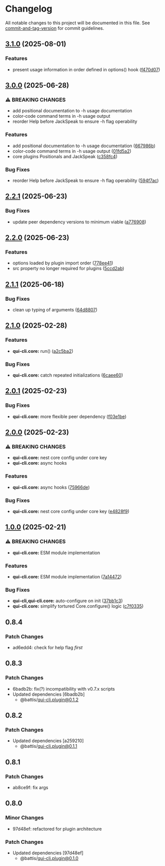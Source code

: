 # Changelog

All notable changes to this project will be documented in this file. See [commit-and-tag-version](https://github.com/absolute-version/commit-and-tag-version) for commit guidelines.

## [3.1.0](https://github.com/battis/qui-cli/compare/core/3.0.0...core/3.1.0) (2025-08-01)


### Features

* present usage information in order defined in options() hook ([f470d07](https://github.com/battis/qui-cli/commit/f470d07ed27a9c774d5622641a385e62e37bde80))

## [3.0.0](https://github.com/battis/qui-cli/compare/core/2.2.1...core/3.0.0) (2025-06-28)


### ⚠ BREAKING CHANGES

* add positional documentation to -h usage documentation
* color-code command terms in -h usage output
* reorder Help before JackSpeak to ensure -h flag operability

### Features

* add positional documentation to -h usage documentation ([667986b](https://github.com/battis/qui-cli/commit/667986b7036cabc3f45341b9b61283d142a2cb0a))
* color-code command terms in -h usage output ([01fd5a2](https://github.com/battis/qui-cli/commit/01fd5a2c6a08436a558f85343b7eec47556d1727))
* core plugins Positionals and JackSpeak ([c358fc4](https://github.com/battis/qui-cli/commit/c358fc437c1021a15a09b6c0be2fa8dfb9c9308a))


### Bug Fixes

* reorder Help before JackSpeak to ensure -h flag operability ([594f7ac](https://github.com/battis/qui-cli/commit/594f7ac93513bb55d714149f261a6e76c397931e))

## [2.2.1](https://github.com/battis/qui-cli/compare/core/2.2.0...core/2.2.1) (2025-06-23)


### Bug Fixes

* update peer dependency versions to minimum viable ([a776908](https://github.com/battis/qui-cli/commit/a7769085adef6da665da7a67cb143af1e0bba6be))

## [2.2.0](https://github.com/battis/qui-cli/compare/core/2.1.1...core/2.2.0) (2025-06-23)


### Features

* options loaded by plugin import order ([778ee41](https://github.com/battis/qui-cli/commit/778ee41442e190d1d20fdc31217bba13e82ef6a3))
* src property no longer required for plugins ([5ccd2ab](https://github.com/battis/qui-cli/commit/5ccd2ab67b618ec7121dacacc9fbf059f163f3b8))

## [2.1.1](https://github.com/battis/qui-cli/compare/core/2.1.0...core/2.1.1) (2025-06-18)

### Bug Fixes

- clean up typing of arguments ([64d8807](https://github.com/battis/qui-cli/commit/64d88075bdd5653f8ab84ab4e3f2805ab62748a2))

## [2.1.0](https://github.com/battis/qui-cli/compare/core/2.0.1...core/2.1.0) (2025-02-28)

### Features

- **qui-cli.core:** run() ([a2c5ba2](https://github.com/battis/qui-cli/commit/a2c5ba2f8de6c52a88c1cf75ac37f93b51fb8211))

### Bug Fixes

- **qui-cli.core:** catch repeated initializations ([6caee60](https://github.com/battis/qui-cli/commit/6caee60234874eaaafc6e4046cfa699a709c9421))

## [2.0.1](https://github.com/battis/qui-cli/compare/core/2.0.0...core/2.0.1) (2025-02-23)

### Bug Fixes

- **qui-cli.core:** more flexible peer dependency ([f03e1be](https://github.com/battis/qui-cli/commit/f03e1bef07af225fbebddc12b65d2a7bd3c81c0e))

## [2.0.0](https://github.com/battis/qui-cli/compare/core/1.0.0...core/2.0.0) (2025-02-23)

### ⚠ BREAKING CHANGES

- **qui-cli.core:** nest core config under core key
- **qui-cli.core:** async hooks

### Features

- **qui-cli.core:** async hooks ([75966de](https://github.com/battis/qui-cli/commit/75966de51050b7db91027d79072060607965139c))

### Bug Fixes

- **qui-cli.core:** nest core config under core key ([e4828f9](https://github.com/battis/qui-cli/commit/e4828f989cb5dfec45da2eafe62f57303803debe))

## [1.0.0](https://github.com/battis/qui-cli/compare/core/0.8.4...core/1.0.0) (2025-02-21)

### ⚠ BREAKING CHANGES

- **qui-cli.core:** ESM module implementation

### Features

- **qui-cli.core:** ESM module implementation ([7a14472](https://github.com/battis/qui-cli/commit/7a14472ec83aa6186beb4b7b8632cfd2df2c6d49))

### Bug Fixes

- **qui-cli,qui-cli.core:** auto-configure on init ([37bb1c3](https://github.com/battis/qui-cli/commit/37bb1c3b49e6ee9e698d42f1e8d20da380f14636))
- **qui-cli.core:** simplify tortured Core.configure() logic ([c7f0335](https://github.com/battis/qui-cli/commit/c7f03359bb4d12858775baa91a5bc4189fe86736))

## 0.8.4

### Patch Changes

- ad6edd4: check for help flag _first_

## 0.8.3

### Patch Changes

- 6badb2b: fix(?) incompatibility with v0.7.x scripts
- Updated dependencies [6badb2b]
  - @battis/qui-cli.plugin@0.1.2

## 0.8.2

### Patch Changes

- Updated dependencies [a259210]
  - @battis/qui-cli.plugin@0.1.1

## 0.8.1

### Patch Changes

- ab8ce9f: fix args

## 0.8.0

### Minor Changes

- 97d48ef: refactored for plugin architecture

### Patch Changes

- Updated dependencies [97d48ef]
  - @battis/qui-cli.plugin@0.1.0
